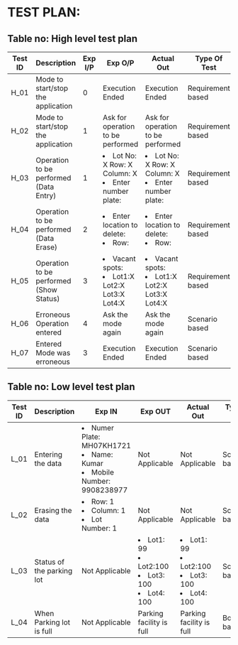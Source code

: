 # TEST PLAN:

## Table no: High level test plan

| **Test ID** | **Description**                                              | **Exp I/P** | **Exp O/P** | **Actual Out** |**Type Of Test**  |    
|-------------|--------------------------------------------------------------|------------|-------------|----------------|------------------|
| H_01 | Mode to start/stop the application | 0 | Execution Ended | Execution Ended | Requirement based |
| H_02 | Mode to start/stop the application | 1 | Ask for operation to be performed | Ask for operation to be performed | Requirement based |
| H_03 | Operation to be performed (Data Entry) | 1 | <li> Lot No: X Row: X Column: X <li>Enter number plate: | <li> Lot No: X Row: X Column: X <li>Enter number plate: | Requirement based |
| H_04 | Operation to be performed (Data Erase) | 2 | <li> Enter location to delete: <li> Row: | <li> Enter location to delete: <li> Row: | Requirement based |
| H_05 | Operation to be performed (Show Status) | 3 | <li> Vacant spots: <li> Lot1:X Lot2:X Lot3:X Lot4:X | <li> Vacant spots: <li> Lot1:X Lot2:X Lot3:X Lot4:X | Requirement based |
| H_06 | Erroneous Operation entered | 4 | Ask the mode again | Ask the mode again | Scenario based |
| H_07 | Entered Mode was erroneous | 3 | Execution Ended | Execution Ended | Scenario based |


## Table no: Low level test plan

| **Test ID** | **Description**                                              | **Exp IN** | **Exp OUT** | **Actual Out** |**Type Of Test**  |    
|-------------|--------------------------------------------------------------|------------|-------------|----------------|------------------|
| L_01 | Entering the data | <li> Numer Plate: MH07KH1721 <li> Name: Kumar <li> Mobile Number: 9908238977 | Not Applicable | Not Applicable | Scenario based |
| L_02 | Erasing the data | <li> Row: 1 <li> Column: 1 <li> Lot Number: 1  | Not Applicable | Not Applicable | Scenario based |
| L_03| Status of the parking lot | Not Applicable | <li> Lot1: 99 <li> Lot2:100 <li> Lot3: 100 <li> Lot4: 100 | <li> Lot1: 99 <li> Lot2:100 <li> Lot3: 100 <li> Lot4: 100 | Scenario based |
| L_04 | When Parking lot is full | Not Applicable | Parking facility is full | Parking facility is full | Boundary based |